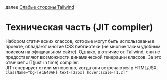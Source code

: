 <div>
далее
<a href="09.md">
Слабые стороны Tailwind
</a>
</div>

<h1>Техническая часть (JIT compiler)</h1>

<div>
Набором статических классов, которые могут быть использованы в проекте, обладают многие CSS библиотеки (не многие таким удобным поиском на официальном сайте). Однако, в отличие от Tailwind, они не предоставляют возможности динамической генерации классов. За это отвечает JIT(just in time) compiler.
</div>

<div>
JIT генерирует стили мгновенно, когда они встречаются в HTML/JSX.
</div>

<div>
<code>className="bg-[#1E40AF] text-[22px] hover:scale-[1.2]"</code>
</div>
